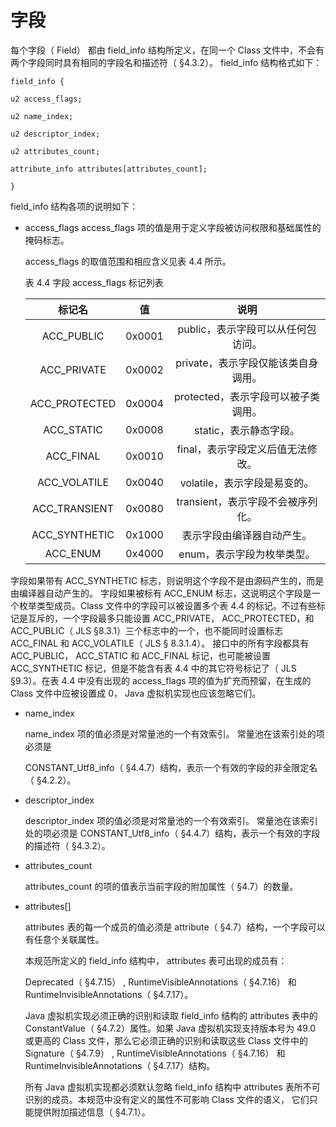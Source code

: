 # 字段

每个字段（ Field） 都由 field_info 结构所定义，在同一个 Class 文件中，不会有两个字段同时具有相同的字段名和描述符（ §4.3.2）。
field_info 结构格式如下：

```
field_info {

u2 access_flags;

u2 name_index;

u2 descriptor_index;

u2 attributes_count;

attribute_info attributes[attributes_count];

}
```

field_info 结构各项的说明如下：

* access_flags
  access_flags 项的值是用于定义字段被访问权限和基础属性的掩码标志。

  access_flags 的取值范围和相应含义见表 4.4 所示。

  表 4.4 字段 access_flags 标记列表

  |      标记名      |   值    |           说明           |
  | :-----------: | :----: | :--------------------: |
  |  ACC_PUBLIC   | 0x0001 |  public，表示字段可以从任何包访问。  |
  |  ACC_PRIVATE  | 0x0002 | private，表示字段仅能该类自身调用。  |
  | ACC_PROTECTED | 0x0004 | protected，表示字段可以被子类调用。 |
  |  ACC_STATIC   | 0x0008 |     static，表示静态字段。     |
  |   ACC_FINAL   | 0x0010 |  final，表示字段定义后值无法修改。   |
  | ACC_VOLATILE  | 0x0040 |   volatile，表示字段是易变的。   |
  | ACC_TRANSIENT | 0x0080 | transient，表示字段不会被序列化。  |
  | ACC_SYNTHETIC | 0x1000 |     表示字段由编译器自动产生。      |
  |   ACC_ENUM    | 0x4000 |    enum，表示字段为枚举类型。     |

字段如果带有 ACC_SYNTHETIC 标志，则说明这个字段不是由源码产生的，而是由编译器自动产生的。
字段如果被标有 ACC_ENUM 标志，这说明这个字段是一个枚举类型成员。Class 文件中的字段可以被设置多个表 4.4 的标记。不过有些标记是互斥的，一个字段最多只能设置 ACC_PRIVATE， ACC_PROTECTED，和 ACC_PUBLIC（ JLS §8.3.1）三个标志中的一个，也不能同时设置标志 ACC_FINAL 和 ACC_VOLATILE（ JLS §
8.3.1.4）。
接口中的所有字段都具有 ACC_PUBLIC， ACC_STATIC 和 ACC_FINAL 标记，也可能被设置 ACC_SYNTHETIC 标记，但是不能含有表 4.4 中的其它符号标记了（ JLS §9.3）。在表 4.4 中没有出现的 access_flags 项的值为扩充而预留，在生成的 Class 文件中应被设置成 0， Java 虚拟机实现也应该忽略它们。

* name_index

  name_index 项的值必须是对常量池的一个有效索引。 常量池在该索引处的项必须是

  CONSTANT_Utf8_info（ §4.4.7）结构，表示一个有效的字段的非全限定名（ §4.2.2）。

* descriptor_index

  descriptor_index 项的值必须是对常量池的一个有效索引。 常量池在该索引处的项必须是 CONSTANT_Utf8_info（ §4.4.7）结构，表示一个有效的字段的描述符（ §4.3.2）。

* attributes_count

  attributes_count 的项的值表示当前字段的附加属性（ §4.7）的数量。

* attributes[]

  attributes 表的每一个成员的值必须是 attribute（ §4.7）结构，一个字段可以有任意个关联属性。

  本规范所定义的 field_info 结构中， attributes 表可出现的成员有： 

  Deprecated（ §4.7.15） , RuntimeVisibleAnnotations（ §4.7.16） 和RuntimeInvisibleAnnotations（ §4.7.17）。

  Java 虚拟机实现必须正确的识别和读取 field_info 结构的 attributes 表中的ConstantValue（ §4.7.2）属性。如果 Java 虚拟机实现支持版本号为 49.0 或更高的 Class 文件，那么它必须正确的识别和读取这些 Class 文件中的 Signature（ §4.7.9） , RuntimeVisibleAnnotations（ §4.7.16） 和RuntimeInvisibleAnnotations（ §4.7.17）结构。

  所有 Java 虚拟机实现都必须默认忽略 field_info 结构中 attributes 表所不可识别的成员。本规范中没有定义的属性不可影响 Class 文件的语义， 它们只能提供附加描述信息（ §4.7.1）。 




